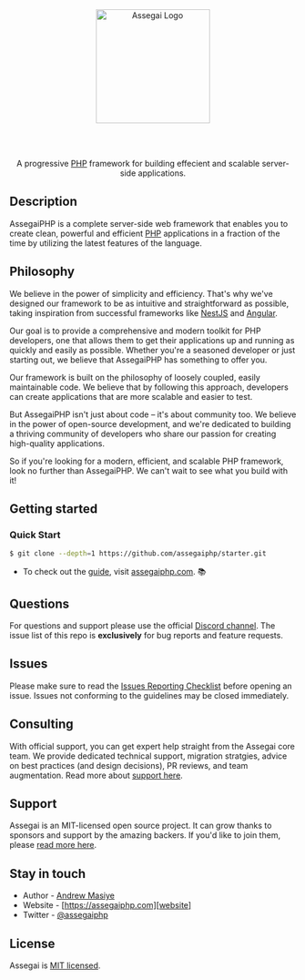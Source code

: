 <div align="center" style="padding-bottom: 48px">
    <a href="https://assegaiphp.com/" target="blank"><img src="https://assegaiphp.com/images/logos/logo-cropped.png" width="200" alt="Assegai Logo"></a>
</div>

<p style="text-align: center">A progressive <a href="https://php.net">PHP</a> framework for building effecient and scalable server-side applications.</p>

## Description

AssegaiPHP is a complete server-side web framework that enables you to create clean, powerful and efficient [PHP] applications in a fraction of the time by utilizing the latest features of the language.

## Philosophy

We believe in the power of simplicity and efficiency. That's why we've designed our framework to be as intuitive and straightforward as possible, taking inspiration from successful frameworks like [NestJS] and [Angular].

Our goal is to provide a comprehensive and modern toolkit for PHP developers, one that allows them to get their applications up and running as quickly and easily as possible. Whether you're a seasoned developer or just starting out, we believe that AssegaiPHP has something to offer you.

Our framework is built on the philosophy of loosely coupled, easily maintainable code. We believe that by following this approach, developers can create applications that are more scalable and easier to test.

But AssegaiPHP isn't just about code – it's about community too. We believe in the power of open-source development, and we're dedicated to building a thriving community of developers who share our passion for creating high-quality applications.

So if you're looking for a modern, efficient, and scalable PHP framework, look no further than AssegaiPHP. We can't wait to see what you build with it!

## Getting started

### Quick Start

```bash
$ git clone --depth=1 https://github.com/assegaiphp/starter.git
```

* To check out the [guide][guide], visit [assegaiphp.com][website]. :books:

## Questions

For questions and support please use the official [Discord channel](). The issue list of this repo is **exclusively** for bug reports and feature requests.

## Issues

Please make sure to read the [Issues Reporting Checklist](CONTRIBUTING.md#issues-and-bugs) before opening an issue. Issues not conforming to the guidelines may be closed immediately.

## Consulting

With official support, you can get expert help straight from the Assegai core team. We provide dedicated technical support, migration stratgies, advice on best practices (and design decisions), PR reviews, and team augmentation. Read more about [support here][support].

## Support

Assegai is an MIT-licensed open source project. It can grow thanks to sponsors and support by the amazing backers. If you'd like to join them, please [read more here][support].

## Stay in touch

* Author - [Andrew Masiye](https://twitter.com/feenix11)
* Website - [https://assegaiphp.com][website]
* Twitter - [@assegaiphp](https://twitter.com/assegaiphp)

## License

Assegai is [MIT licensed](LICENSE).

[website]: https://assegaiphp.com
[guide]: https://assegaiphp.com/guide
[support]: https://assegaiphp.com/support
[PHP]: https://php.net
[NestJS]: https://nestjs.com
[Angular]: https://angular.io